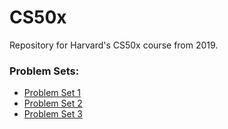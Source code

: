# CS50x
Repository for Harvard's CS50x course from 2019.

### Problem Sets:
* [Problem Set 1](https://docs.cs50.net/2019/x/psets/1/index.html)
* [Problem Set 2](https://docs.cs50.net/2019/x/psets/2/index.html)
* [Problem Set 3](https://docs.cs50.net/2019/x/psets/3/index.html)
